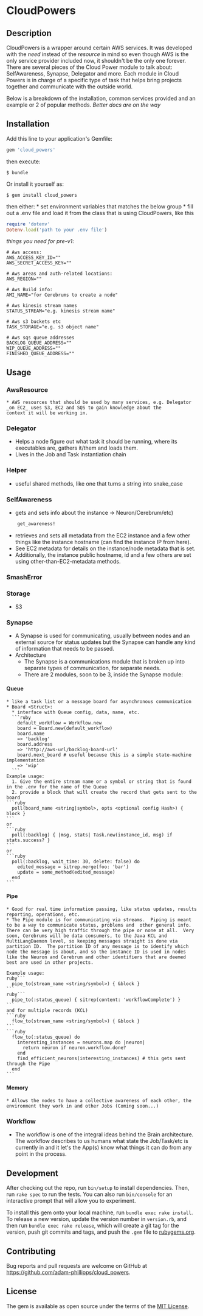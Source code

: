 # CloudPowers

## Description

CloudPowers is a wrapper around certain AWS services.  It was developed with the _need_ instead of the _resource_ in mind so even though AWS is the only service provider included now, it shouldn't be the only one forever.  There are several pieces of the Cloud Power module to talk about: SelfAwareness, Synapse, Delegator and more.  Each module in Cloud Powers is in charge of a specific type of task that helps bring projects together and communicate with the outside world.

Below is a breakdown of the installation, common services provided and an example or 2 of popular methods.
_Better docs are on the way_

## Installation

Add this line to your application's Gemfile:

```ruby
gem 'cloud_powers'
```

then execute:

    $ bundle

Or install it yourself as:

    $ gem install cloud_powers

then either:
    * set environment variables that matches the below group
    * fill out a .env file and load it from the class that is using CloudPowers, like this
```ruby
require 'dotenv'
Dotenv.load('path to your .env file')
```
_things you need for pre-v1_:
```
# Aws access:
AWS_ACCESS_KEY_ID=""
AWS_SECRET_ACCESS_KEY=""

# Aws areas and auth-related locations: 
AWS_REGION=""

# Aws Build info:
AMI_NAME="for Cerebrums to create a node"

# Aws kinesis stream names
STATUS_STREAM="e.g. kinesis stream name"

# Aws s3 buckets etc
TASK_STORAGE="e.g. s3 object name"

# Aws sqs queue addresses
BACKLOG_QUEUE_ADDRESS=""
WIP_QUEUE_ADDRESS=""
FINISHED_QUEUE_ADDRESS=""
```

## Usage

### AwsResource
    * AWS resources that should be used by many services, e.g. Delegator _on EC2_ uses S3, EC2 and SQS to gain knowledge about the
    context it will be working in.


### Delegator
  * Helps a node figure out what task it should be running, where its executables are, gathers it/them and loads them.
  * Lives in the Job and Task instantiation chain


### Helper
  * useful shared methods, like one that turns a string into snake_case


### SelfAwareness
  * gets and sets info about the instance -> Neuron/Cerebrum/etc)
```ruby
    get_awareness!
```
  * retrieves and sets all metadata from the EC2 instance and a few other things like the instance hostname (can find the instance IP from here).
  * See EC2 metadata for details on the instance/node metadata that is set.  
  * Additionally, the instance public hostname, id and a few others are set using other-than-EC2-metadata methods.


### SmashError


### Storage
  * S3


### Synapse
  * A Synapse is used for communicating, usually between nodes and an external source for status updates but the Synapse can handle any kind of information that needs to be passed.
  * Architecture
    * The Synapse is a communications module that is broken up into separate types of communication, for separate needs.
    * There are 2 modules, soon to be 3, inside the Synapse module:

  #### Queue
    * like a task list or a message board for asynchronous communication
    * Board <Struct>:
      * interface with Queue config, data, name, etc.
      ```ruby
        default_workflow = Workflow.new
        board = Board.new(default_workflow)
        board.name
        => 'backlog'
        board.address
        => 'http://aws-url/backlog-board-url'
        board.next_board # useful because this is a simple state-machine implementation
        => 'wip'
      ```
    Example usage:
      1. Give the entire stream name or a symbol or string that is found in the .env for the name of the Queue
      2. provide a block that will create the record that gets sent to the board
    ```ruby
      poll(board_name <string|symbol>, opts <optional config Hash>) { block }
    ```
    or
    ```ruby
      poll(:backlog) { |msg, stats| Task.new(instance_id, msg) if stats.success? }
    ```
    or
    ```ruby
      poll(:backlog, wait_time: 30, delete: false) do
        edited_message = sitrep.merge(foo: 'bar')
        update = some_method(edited_message)
      end
    ```
  #### Pipe
    * Good for real time information passing, like status updates, results reporting, operations, etc.
    * The Pipe module is for communicating via streams.  Piping is meant to be a way to communicate status, problems and  other general info.  There can be very high traffic through the pipe or none at all.  Very soon, Cerebrums will be data consumers, to the Java KCL and MultiLangDaemon level, so keeping messages straight is done via partition ID.  The partition ID of any message is to identify which node the message is about, and so the instance ID is used in nodes like the Neuron and Cerebrum and other identifiers that are deemed best are used in other projects.

    Example usage:
    ruby```
      pipe_to(stream_name <string/symbol>) { &block }
    ```
    ruby```
      pipe_to(:status_queue) { sitrep(content: 'workflowComplete') }
    ```
    and for multiple records (KCL)
    ```ruby
      flow_to(stream_name <string/symbol>) { &block }
    ```
    ```ruby
      flow_to(:status_queue) do
        interesting_instances = neurons.map do |neuron|
          return neuron if neuron.workflow.done?
        end
        find_efficient_neurons(interesting_instances) # this gets sent through the Pipe
      end 
    ```


  #### Memory
    * Allows the nodes to have a collective awareness of each other, the environment they work in and other Jobs (Coming soon...)


### Workflow
  * The workflow is one of the integral ideas behind the Brain architecture.  The workflow describes to us humans what state the Job/Task/etc is currently in and it let's the App(s) know what things it can do from any point in the process.

  
## Development

After checking out the repo, run `bin/setup` to install dependencies. Then, run `rake spec` to run the tests. You can also run `bin/console` for an interactive prompt that will allow you to experiment.

To install this gem onto your local machine, run `bundle exec rake install`. To release a new version, update the version number in `version.rb`, and then run `bundle exec rake release`, which will create a git tag for the version, push git commits and tags, and push the `.gem` file to [rubygems.org](https://rubygems.org).

## Contributing

Bug reports and pull requests are welcome on GitHub at https://github.com/adam-phillipps/cloud_powers.


## License

The gem is available as open source under the terms of the [MIT License](http://opensource.org/licenses/MIT).

